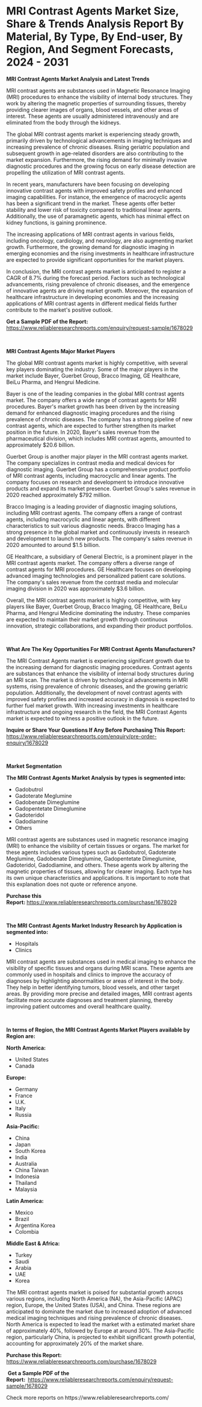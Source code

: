 <p><h1>MRI Contrast Agents Market Size, Share & Trends Analysis Report By Material, By Type, By End-user, By Region, And Segment Forecasts, 2024 - 2031</h1></p><p><strong>MRI Contrast Agents Market Analysis and Latest Trends</strong></p>
<p><p>MRI contrast agents are substances used in Magnetic Resonance Imaging (MRI) procedures to enhance the visibility of internal body structures. They work by altering the magnetic properties of surrounding tissues, thereby providing clearer images of organs, blood vessels, and other areas of interest. These agents are usually administered intravenously and are eliminated from the body through the kidneys.</p><p>The global MRI contrast agents market is experiencing steady growth, primarily driven by technological advancements in imaging techniques and increasing prevalence of chronic diseases. Rising geriatric population and subsequent growth in age-related disorders are also contributing to the market expansion. Furthermore, the rising demand for minimally invasive diagnostic procedures and the growing focus on early disease detection are propelling the utilization of MRI contrast agents.</p><p>In recent years, manufacturers have been focusing on developing innovative contrast agents with improved safety profiles and enhanced imaging capabilities. For instance, the emergence of macrocyclic agents has been a significant trend in the market. These agents offer better stability and lower risk of toxicity compared to traditional linear agents. Additionally, the use of paramagnetic agents, which has minimal effect on kidney functions, is gaining prominence.</p><p>The increasing applications of MRI contrast agents in various fields, including oncology, cardiology, and neurology, are also augmenting market growth. Furthermore, the growing demand for diagnostic imaging in emerging economies and the rising investments in healthcare infrastructure are expected to provide significant opportunities for the market players.</p><p>In conclusion, the MRI contrast agents market is anticipated to register a CAGR of 8.7% during the forecast period. Factors such as technological advancements, rising prevalence of chronic diseases, and the emergence of innovative agents are driving market growth. Moreover, the expansion of healthcare infrastructure in developing economies and the increasing applications of MRI contrast agents in different medical fields further contribute to the market's positive outlook.</p></p>
<p><strong>Get a Sample PDF of the Report:&nbsp;</strong> <a href="https://www.reliableresearchreports.com/enquiry/request-sample/1678029">https://www.reliableresearchreports.com/enquiry/request-sample/1678029</a></p>
<p>&nbsp;</p>
<p><strong>MRI Contrast Agents Major Market Players</strong></p>
<p><p>The global MRI contrast agents market is highly competitive, with several key players dominating the industry. Some of the major players in the market include Bayer, Guerbet Group, Bracco Imaging, GE Healthcare, BeiLu Pharma, and Hengrui Medicine.</p><p>Bayer is one of the leading companies in the global MRI contrast agents market. The company offers a wide range of contrast agents for MRI procedures. Bayer's market growth has been driven by the increasing demand for enhanced diagnostic imaging procedures and the rising prevalence of chronic diseases. The company has a strong pipeline of new contrast agents, which are expected to further strengthen its market position in the future. In 2020, Bayer's sales revenue from the pharmaceutical division, which includes MRI contrast agents, amounted to approximately $20.6 billion.</p><p>Guerbet Group is another major player in the MRI contrast agents market. The company specializes in contrast media and medical devices for diagnostic imaging. Guerbet Group has a comprehensive product portfolio of MRI contrast agents, including macrocyclic and linear agents. The company focuses on research and development to introduce innovative products and expand its market presence. Guerbet Group's sales revenue in 2020 reached approximately $792 million.</p><p>Bracco Imaging is a leading provider of diagnostic imaging solutions, including MRI contrast agents. The company offers a range of contrast agents, including macrocyclic and linear agents, with different characteristics to suit various diagnostic needs. Bracco Imaging has a strong presence in the global market and continuously invests in research and development to launch new products. The company's sales revenue in 2020 amounted to around $1.5 billion.</p><p>GE Healthcare, a subsidiary of General Electric, is a prominent player in the MRI contrast agents market. The company offers a diverse range of contrast agents for MRI procedures. GE Healthcare focuses on developing advanced imaging technologies and personalized patient care solutions. The company's sales revenue from the contrast media and molecular imaging division in 2020 was approximately $3.6 billion.</p><p>Overall, the MRI contrast agents market is highly competitive, with key players like Bayer, Guerbet Group, Bracco Imaging, GE Healthcare, BeiLu Pharma, and Hengrui Medicine dominating the industry. These companies are expected to maintain their market growth through continuous innovation, strategic collaborations, and expanding their product portfolios.</p></p>
<p>&nbsp;</p>
<p><strong>What Are The Key Opportunities For MRI Contrast Agents Manufacturers?</strong></p>
<p><p>The MRI Contrast Agents market is experiencing significant growth due to the increasing demand for diagnostic imaging procedures. Contrast agents are substances that enhance the visibility of internal body structures during an MRI scan. The market is driven by technological advancements in MRI systems, rising prevalence of chronic diseases, and the growing geriatric population. Additionally, the development of novel contrast agents with improved safety profiles and increased accuracy in diagnosis is expected to further fuel market growth. With increasing investments in healthcare infrastructure and ongoing research in the field, the MRI Contrast Agents market is expected to witness a positive outlook in the future.</p></p>
<p><strong>Inquire or Share Your Questions If Any Before Purchasing This Report:</strong> <a href="https://www.reliableresearchreports.com/enquiry/pre-order-enquiry/1678029">https://www.reliableresearchreports.com/enquiry/pre-order-enquiry/1678029</a></p>
<p>&nbsp;</p>
<p><strong>Market Segmentation</strong></p>
<p><strong>The MRI Contrast Agents Market Analysis by types is segmented into:</strong></p>
<p><ul><li>Gadobutrol</li><li>Gadoterate Meglumine</li><li>Gadobenate Dimeglumine</li><li>Gadopentetate Dimeglumine</li><li>Gadoteridol</li><li>Gadodiamine</li><li>Others</li></ul></p>
<p><p>MRI contrast agents are substances used in magnetic resonance imaging (MRI) to enhance the visibility of certain tissues or organs. The market for these agents includes various types such as Gadobutrol, Gadoterate Meglumine, Gadobenate Dimeglumine, Gadopentetate Dimeglumine, Gadoteridol, Gadodiamine, and others. These agents work by altering the magnetic properties of tissues, allowing for clearer imaging. Each type has its own unique characteristics and applications. It is important to note that this explanation does not quote or reference anyone.</p></p>
<p><strong>Purchase this Report:&nbsp;</strong><a href="https://www.reliableresearchreports.com/purchase/1678029">https://www.reliableresearchreports.com/purchase/1678029</a></p>
<p>&nbsp;</p>
<p><strong>The MRI Contrast Agents Market Industry Research by Application is segmented into:</strong></p>
<p><ul><li>Hospitals</li><li>Clinics</li></ul></p>
<p><p>MRI contrast agents are substances used in medical imaging to enhance the visibility of specific tissues and organs during MRI scans. These agents are commonly used in hospitals and clinics to improve the accuracy of diagnoses by highlighting abnormalities or areas of interest in the body. They help in better identifying tumors, blood vessels, and other target areas. By providing more precise and detailed images, MRI contrast agents facilitate more accurate diagnoses and treatment planning, thereby improving patient outcomes and overall healthcare quality.</p></p>
<p>&nbsp;</p>
<p><strong>In terms of Region, the MRI Contrast Agents Market Players available by Region are:</strong></p>
<p>
    <p> <strong> North America: </strong>
        <ul>
            <li>United States</li>
            <li>Canada</li>
        </ul>
        </p> 
    <p> <strong> Europe: </strong>
        <ul>
            <li>Germany</li>
            <li>France</li>
            <li>U.K.</li>
            <li>Italy</li>
            <li>Russia</li>
        </ul>
        </p> 
    <p> <strong> Asia-Pacific: </strong>
        <ul>
            <li>China</li>
            <li>Japan</li>
            <li>South Korea</li>
            <li>India</li>
            <li>Australia</li>
            <li>China Taiwan</li>
            <li>Indonesia</li>
            <li>Thailand</li>
            <li>Malaysia</li>
        </ul>
        </p> 
    <p> <strong> Latin America: </strong>
        <ul>
            <li>Mexico</li>
            <li>Brazil</li>
            <li>Argentina Korea</li>
            <li>Colombia</li>
        </ul>
        </p> 
    <p> <strong> Middle East & Africa: </strong>
        <ul>
            <li>Turkey</li>
            <li>Saudi</li>
            <li>Arabia</li>
            <li>UAE</li>
            <li>Korea</li>
        </ul>
    </p>
    </p>
<p><p>The MRI contrast agents market is poised for substantial growth across various regions, including North America (NA), the Asia-Pacific (APAC) region, Europe, the United States (USA), and China. These regions are anticipated to dominate the market due to increased adoption of advanced medical imaging techniques and rising prevalence of chronic diseases. North America is expected to lead the market with a estimated market share of approximately 40%, followed by Europe at around 30%. The Asia-Pacific region, particularly China, is projected to exhibit significant growth potential, accounting for approximately 20% of the market share.</p></p>
<p><strong>Purchase this Report: </strong><a href="https://www.reliableresearchreports.com/purchase/1678029">https://www.reliableresearchreports.com/purchase/1678029</a></p>
<p>&nbsp;<strong>Get a Sample PDF of the Report:&nbsp;&nbsp;</strong><a href="https://www.reliableresearchreports.com/enquiry/request-sample/1678029">https://www.reliableresearchreports.com/enquiry/request-sample/1678029</a></p>
<p><strong></strong></p>
<p>Check more reports on https://www.reliableresearchreports.com/</p>